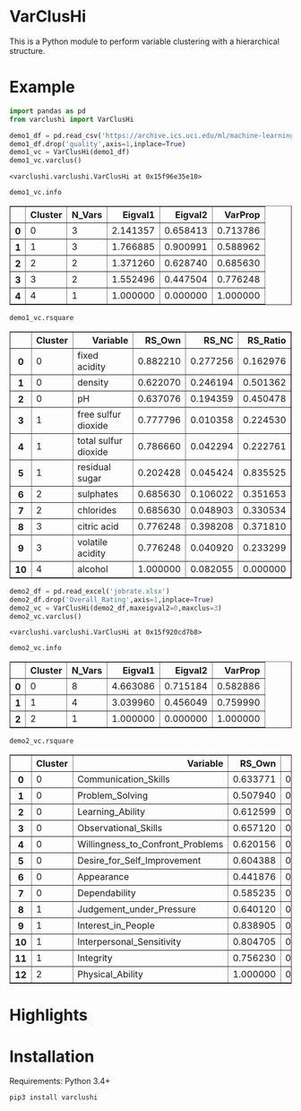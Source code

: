 # VarClusHi

This is a Python module to perform variable clustering with a hierarchical structure. 


# Example

```python
import pandas as pd
from varclushi import VarClusHi
```


```python
demo1_df = pd.read_csv('https://archive.ics.uci.edu/ml/machine-learning-databases/wine-quality/winequality-red.csv', sep=';')
demo1_df.drop('quality',axis=1,inplace=True)
demo1_vc = VarClusHi(demo1_df)
demo1_vc.varclus()
```




    <varclushi.varclushi.VarClusHi at 0x15f96e35e10>




```python
demo1_vc.info
```




<div>
<style scoped>
    .dataframe tbody tr th:only-of-type {
        vertical-align: middle;
    }

    .dataframe tbody tr th {
        vertical-align: top;
    }

    .dataframe thead th {
        text-align: right;
    }
</style>
<table border="1" class="dataframe">
  <thead>
    <tr style="text-align: right;">
      <th></th>
      <th>Cluster</th>
      <th>N_Vars</th>
      <th>Eigval1</th>
      <th>Eigval2</th>
      <th>VarProp</th>
    </tr>
  </thead>
  <tbody>
    <tr>
      <th>0</th>
      <td>0</td>
      <td>3</td>
      <td>2.141357</td>
      <td>0.658413</td>
      <td>0.713786</td>
    </tr>
    <tr>
      <th>1</th>
      <td>1</td>
      <td>3</td>
      <td>1.766885</td>
      <td>0.900991</td>
      <td>0.588962</td>
    </tr>
    <tr>
      <th>2</th>
      <td>2</td>
      <td>2</td>
      <td>1.371260</td>
      <td>0.628740</td>
      <td>0.685630</td>
    </tr>
    <tr>
      <th>3</th>
      <td>3</td>
      <td>2</td>
      <td>1.552496</td>
      <td>0.447504</td>
      <td>0.776248</td>
    </tr>
    <tr>
      <th>4</th>
      <td>4</td>
      <td>1</td>
      <td>1.000000</td>
      <td>0.000000</td>
      <td>1.000000</td>
    </tr>
  </tbody>
</table>
</div>




```python
demo1_vc.rsquare
```




<div>
<style scoped>
    .dataframe tbody tr th:only-of-type {
        vertical-align: middle;
    }

    .dataframe tbody tr th {
        vertical-align: top;
    }

    .dataframe thead th {
        text-align: right;
    }
</style>
<table border="1" class="dataframe">
  <thead>
    <tr style="text-align: right;">
      <th></th>
      <th>Cluster</th>
      <th>Variable</th>
      <th>RS_Own</th>
      <th>RS_NC</th>
      <th>RS_Ratio</th>
    </tr>
  </thead>
  <tbody>
    <tr>
      <th>0</th>
      <td>0</td>
      <td>fixed acidity</td>
      <td>0.882210</td>
      <td>0.277256</td>
      <td>0.162976</td>
    </tr>
    <tr>
      <th>1</th>
      <td>0</td>
      <td>density</td>
      <td>0.622070</td>
      <td>0.246194</td>
      <td>0.501362</td>
    </tr>
    <tr>
      <th>2</th>
      <td>0</td>
      <td>pH</td>
      <td>0.637076</td>
      <td>0.194359</td>
      <td>0.450478</td>
    </tr>
    <tr>
      <th>3</th>
      <td>1</td>
      <td>free sulfur dioxide</td>
      <td>0.777796</td>
      <td>0.010358</td>
      <td>0.224530</td>
    </tr>
    <tr>
      <th>4</th>
      <td>1</td>
      <td>total sulfur dioxide</td>
      <td>0.786660</td>
      <td>0.042294</td>
      <td>0.222761</td>
    </tr>
    <tr>
      <th>5</th>
      <td>1</td>
      <td>residual sugar</td>
      <td>0.202428</td>
      <td>0.045424</td>
      <td>0.835525</td>
    </tr>
    <tr>
      <th>6</th>
      <td>2</td>
      <td>sulphates</td>
      <td>0.685630</td>
      <td>0.106022</td>
      <td>0.351653</td>
    </tr>
    <tr>
      <th>7</th>
      <td>2</td>
      <td>chlorides</td>
      <td>0.685630</td>
      <td>0.048903</td>
      <td>0.330534</td>
    </tr>
    <tr>
      <th>8</th>
      <td>3</td>
      <td>citric acid</td>
      <td>0.776248</td>
      <td>0.398208</td>
      <td>0.371810</td>
    </tr>
    <tr>
      <th>9</th>
      <td>3</td>
      <td>volatile acidity</td>
      <td>0.776248</td>
      <td>0.040920</td>
      <td>0.233299</td>
    </tr>
    <tr>
      <th>10</th>
      <td>4</td>
      <td>alcohol</td>
      <td>1.000000</td>
      <td>0.082055</td>
      <td>0.000000</td>
    </tr>
  </tbody>
</table>
</div>




```python
demo2_df = pd.read_excel('jobrate.xlsx')
demo2_df.drop('Overall_Rating',axis=1,inplace=True)
demo2_vc = VarClusHi(demo2_df,maxeigval2=0,maxclus=3)
demo2_vc.varclus()
```




    <varclushi.varclushi.VarClusHi at 0x15f920cd7b8>




```python
demo2_vc.info
```




<div>
<style scoped>
    .dataframe tbody tr th:only-of-type {
        vertical-align: middle;
    }

    .dataframe tbody tr th {
        vertical-align: top;
    }

    .dataframe thead th {
        text-align: right;
    }
</style>
<table border="1" class="dataframe">
  <thead>
    <tr style="text-align: right;">
      <th></th>
      <th>Cluster</th>
      <th>N_Vars</th>
      <th>Eigval1</th>
      <th>Eigval2</th>
      <th>VarProp</th>
    </tr>
  </thead>
  <tbody>
    <tr>
      <th>0</th>
      <td>0</td>
      <td>8</td>
      <td>4.663086</td>
      <td>0.715184</td>
      <td>0.582886</td>
    </tr>
    <tr>
      <th>1</th>
      <td>1</td>
      <td>4</td>
      <td>3.039960</td>
      <td>0.456049</td>
      <td>0.759990</td>
    </tr>
    <tr>
      <th>2</th>
      <td>2</td>
      <td>1</td>
      <td>1.000000</td>
      <td>0.000000</td>
      <td>1.000000</td>
    </tr>
  </tbody>
</table>
</div>




```python
demo2_vc.rsquare
```




<div>
<style scoped>
    .dataframe tbody tr th:only-of-type {
        vertical-align: middle;
    }

    .dataframe tbody tr th {
        vertical-align: top;
    }

    .dataframe thead th {
        text-align: right;
    }
</style>
<table border="1" class="dataframe">
  <thead>
    <tr style="text-align: right;">
      <th></th>
      <th>Cluster</th>
      <th>Variable</th>
      <th>RS_Own</th>
      <th>RS_NC</th>
      <th>RS_Ratio</th>
    </tr>
  </thead>
  <tbody>
    <tr>
      <th>0</th>
      <td>0</td>
      <td>Communication_Skills</td>
      <td>0.633771</td>
      <td>0.326972</td>
      <td>0.544151</td>
    </tr>
    <tr>
      <th>1</th>
      <td>0</td>
      <td>Problem_Solving</td>
      <td>0.507940</td>
      <td>0.273017</td>
      <td>0.676852</td>
    </tr>
    <tr>
      <th>2</th>
      <td>0</td>
      <td>Learning_Ability</td>
      <td>0.612599</td>
      <td>0.126570</td>
      <td>0.443540</td>
    </tr>
    <tr>
      <th>3</th>
      <td>0</td>
      <td>Observational_Skills</td>
      <td>0.657120</td>
      <td>0.182641</td>
      <td>0.419498</td>
    </tr>
    <tr>
      <th>4</th>
      <td>0</td>
      <td>Willingness_to_Confront_Problems</td>
      <td>0.620156</td>
      <td>0.237397</td>
      <td>0.498089</td>
    </tr>
    <tr>
      <th>5</th>
      <td>0</td>
      <td>Desire_for_Self_Improvement</td>
      <td>0.604388</td>
      <td>0.296961</td>
      <td>0.562717</td>
    </tr>
    <tr>
      <th>6</th>
      <td>0</td>
      <td>Appearance</td>
      <td>0.441876</td>
      <td>0.145928</td>
      <td>0.653485</td>
    </tr>
    <tr>
      <th>7</th>
      <td>0</td>
      <td>Dependability</td>
      <td>0.585235</td>
      <td>0.453685</td>
      <td>0.759205</td>
    </tr>
    <tr>
      <th>8</th>
      <td>1</td>
      <td>Judgement_under_Pressure</td>
      <td>0.640120</td>
      <td>0.367677</td>
      <td>0.569139</td>
    </tr>
    <tr>
      <th>9</th>
      <td>1</td>
      <td>Interest_in_People</td>
      <td>0.838905</td>
      <td>0.233862</td>
      <td>0.210268</td>
    </tr>
    <tr>
      <th>10</th>
      <td>1</td>
      <td>Interpersonal_Sensitivity</td>
      <td>0.804705</td>
      <td>0.178482</td>
      <td>0.237724</td>
    </tr>
    <tr>
      <th>11</th>
      <td>1</td>
      <td>Integrity</td>
      <td>0.756230</td>
      <td>0.338525</td>
      <td>0.368525</td>
    </tr>
    <tr>
      <th>12</th>
      <td>2</td>
      <td>Physical_Ability</td>
      <td>1.000000</td>
      <td>0.222030</td>
      <td>0.000000</td>
    </tr>
  </tbody>
</table>
</div>





# Highlights



# Installation

Requirements: Python 3.4+

```
pip3 install varclushi
```
 
